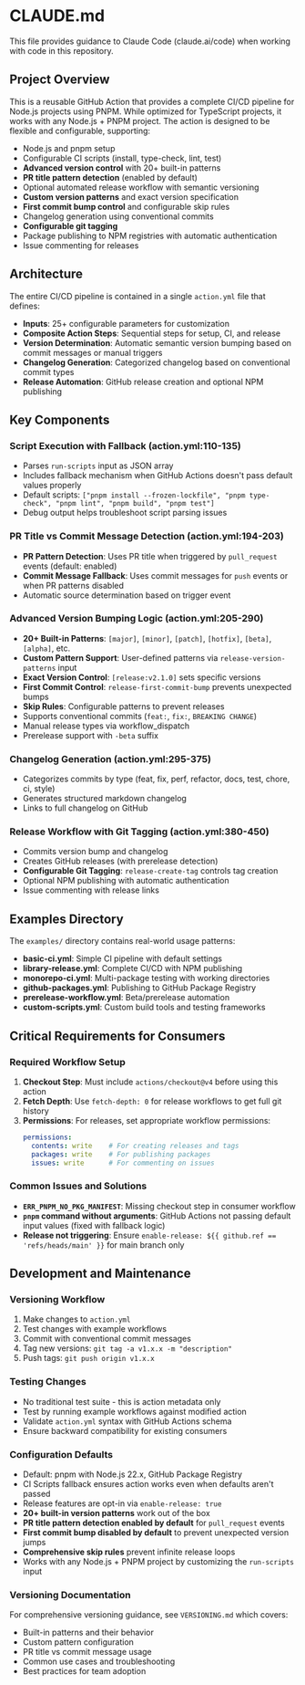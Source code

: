 # CLAUDE.md

This file provides guidance to Claude Code (claude.ai/code) when working with code in this repository.

## Project Overview

This is a reusable GitHub Action that provides a complete CI/CD pipeline for Node.js projects using PNPM. While optimized for TypeScript projects, it works with any Node.js + PNPM project. The action is designed to be flexible and configurable, supporting:

- Node.js and pnpm setup
- Configurable CI scripts (install, type-check, lint, test)
- **Advanced version control** with 20+ built-in patterns
- **PR title pattern detection** (enabled by default)
- Optional automated release workflow with semantic versioning
- **Custom version patterns** and exact version specification
- **First commit bump control** and configurable skip rules
- Changelog generation using conventional commits
- **Configurable git tagging**
- Package publishing to NPM registries with automatic authentication
- Issue commenting for releases

## Architecture

The entire CI/CD pipeline is contained in a single `action.yml` file that defines:

- **Inputs**: 25+ configurable parameters for customization
- **Composite Action Steps**: Sequential steps for setup, CI, and release
- **Version Determination**: Automatic semantic version bumping based on commit messages or manual triggers
- **Changelog Generation**: Categorized changelog based on conventional commit types
- **Release Automation**: GitHub release creation and optional NPM publishing

## Key Components

### Script Execution with Fallback (action.yml:110-135)
- Parses `run-scripts` input as JSON array
- Includes fallback mechanism when GitHub Actions doesn't pass default values properly
- Default scripts: `["pnpm install --frozen-lockfile", "pnpm type-check", "pnpm lint", "pnpm build", "pnpm test"]`
- Debug output helps troubleshoot script parsing issues

### PR Title vs Commit Message Detection (action.yml:194-203)
- **PR Pattern Detection**: Uses PR title when triggered by `pull_request` events (default: enabled)
- **Commit Message Fallback**: Uses commit messages for `push` events or when PR patterns disabled
- Automatic source determination based on trigger event

### Advanced Version Bumping Logic (action.yml:205-290)
- **20+ Built-in Patterns**: `[major]`, `[minor]`, `[patch]`, `[hotfix]`, `[beta]`, `[alpha]`, etc.
- **Custom Pattern Support**: User-defined patterns via `release-version-patterns` input
- **Exact Version Control**: `[release:v2.1.0]` sets specific versions
- **First Commit Control**: `release-first-commit-bump` prevents unexpected bumps
- **Skip Rules**: Configurable patterns to prevent releases
- Supports conventional commits (`feat:`, `fix:`, `BREAKING CHANGE`)
- Manual release types via workflow_dispatch
- Prerelease support with `-beta` suffix

### Changelog Generation (action.yml:295-375)
- Categorizes commits by type (feat, fix, perf, refactor, docs, test, chore, ci, style)
- Generates structured markdown changelog
- Links to full changelog on GitHub

### Release Workflow with Git Tagging (action.yml:380-450)
- Commits version bump and changelog
- Creates GitHub releases (with prerelease detection)
- **Configurable Git Tagging**: `release-create-tag` controls tag creation
- Optional NPM publishing with automatic authentication
- Issue commenting with release links

## Examples Directory

The `examples/` directory contains real-world usage patterns:
- **basic-ci.yml**: Simple CI pipeline with default settings
- **library-release.yml**: Complete CI/CD with NPM publishing
- **monorepo-ci.yml**: Multi-package testing with working directories
- **github-packages.yml**: Publishing to GitHub Package Registry
- **prerelease-workflow.yml**: Beta/prerelease automation
- **custom-scripts.yml**: Custom build tools and testing frameworks

## Critical Requirements for Consumers

### Required Workflow Setup
1. **Checkout Step**: Must include `actions/checkout@v4` before using this action
2. **Fetch Depth**: Use `fetch-depth: 0` for release workflows to get full git history
3. **Permissions**: For releases, set appropriate workflow permissions:
   ```yaml
   permissions:
     contents: write    # For creating releases and tags
     packages: write    # For publishing packages
     issues: write      # For commenting on issues
   ```

### Common Issues and Solutions
- **`ERR_PNPM_NO_PKG_MANIFEST`**: Missing checkout step in consumer workflow
- **`pnpm` command without arguments**: GitHub Actions not passing default input values (fixed with fallback logic)
- **Release not triggering**: Ensure `enable-release: ${{ github.ref == 'refs/heads/main' }}` for main branch only

## Development and Maintenance

### Versioning Workflow
1. Make changes to `action.yml`
2. Test changes with example workflows
3. Commit with conventional commit messages
4. Tag new versions: `git tag -a v1.x.x -m "description"`
5. Push tags: `git push origin v1.x.x`

### Testing Changes
- No traditional test suite - this is action metadata only
- Test by running example workflows against modified action
- Validate `action.yml` syntax with GitHub Actions schema
- Ensure backward compatibility for existing consumers

### Configuration Defaults
- Default: pnpm with Node.js 22.x, GitHub Package Registry
- CI Scripts fallback ensures action works even when defaults aren't passed
- Release features are opt-in via `enable-release: true`
- **20+ built-in version patterns** work out of the box
- **PR title pattern detection enabled by default** for `pull_request` events
- **First commit bump disabled by default** to prevent unexpected version jumps
- **Comprehensive skip rules** prevent infinite release loops
- Works with any Node.js + PNPM project by customizing the `run-scripts` input

### Versioning Documentation
For comprehensive versioning guidance, see `VERSIONING.md` which covers:
- Built-in patterns and their behavior
- Custom pattern configuration
- PR title vs commit message usage
- Common use cases and troubleshooting
- Best practices for team adoption